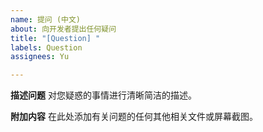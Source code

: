 ```yaml
---
name: 提问 (中文)
about: 向开发者提出任何疑问
title: "[Question] "
labels: Question
assignees: Yu

---
```


**描述问题**
对您疑惑的事情进行清晰简洁的描述。

**附加内容**
在此处添加有关问题的任何其他相关文件或屏幕截图。
